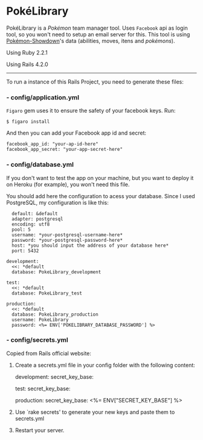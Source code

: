 PokéLibrary
===================
PokéLibrary is a *Pokémon* team manager tool. Uses `Facebook` api as login tool, so you won't need to setup an email server for this.
This tool is using [Pokémon-Showdown](https://github.com/Zarel/Pokemon-Showdown)'s data (abilities, moves, itens and *pokémons*).

Using Ruby  2.2.1

Using Rails  4.2.0

----------

To run a instance of this Rails Project, you need to generate these files:

### - config/application.yml
`Figaro` gem uses it to ensure the safety of your facebook keys. Run:

    $ figaro install

 And then you can add your Facebook app id and secret:


    facebook_app_id: "your-ap-id-here"
	facebook_app_secret: "your-app-secret-here"

### - config/database.yml

If you don't want to test the app on your machine, but you want to deploy it on Heroku (for example), you won't need this file.


You should add here the configuration to acess your database. Since I used PostgreSQL, my configuration is like this:

      default: &default
      adapter: postgresql
      encoding: utf8
      pool: 5
      username: *your-postgresql-username-here*
      password: *your-postgresql-password-here*
      host: *you should input the address of your database here*
      port: 5432

    development:
      <<: *default
      database: PokeLibrary_development

    test:
      <<: *default
      database: PokeLibrary_test

    production:
      <<: *default
      database: PokeLibrary_production
      username: PokeLibrary
      password: <%= ENV['POKELIBRARY_DATABASE_PASSWORD'] %>

### - config/secrets.yml

Copied from Rails official website:


1. Create a secrets.yml file in your config folder with the following content:

    development:
      secret_key_base:

    test:
      secret_key_base:

    production:
      secret_key_base: <%= ENV["SECRET_KEY_BASE"] %>

3. Use `rake secrets' to generate your new keys and paste them to secrets.yml

4. Restart your server.

